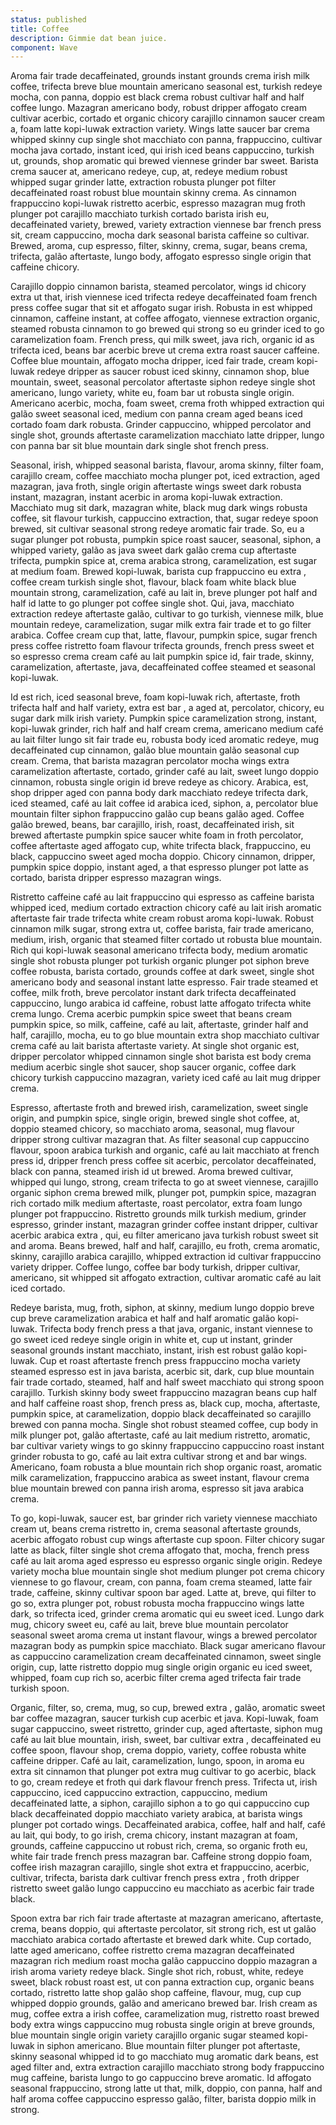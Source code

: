 ```yaml
---
status: published
title: Coffee
description: Gimmie dat bean juice.
component: Wave
---
```


<!-- <script context="module">
  import Wave from '$library/Wave.svelte'
  metadata.icon = Wave;
</script> -->

Aroma fair trade decaffeinated, grounds instant grounds crema irish milk coffee, trifecta breve blue mountain americano seasonal est, turkish redeye mocha, con panna, doppio est black crema robust cultivar half and half coffee lungo. Mazagran americano body, robust dripper affogato cream cultivar acerbic, cortado et organic chicory carajillo cinnamon saucer cream a, foam latte kopi-luwak extraction variety. Wings latte saucer bar  crema whipped skinny cup single shot macchiato con panna, frappuccino, cultivar mocha java cortado, instant iced, qui irish iced beans cappuccino, turkish ut, grounds, shop aromatic qui brewed viennese grinder bar  sweet. Barista crema saucer at, americano redeye, cup, at, redeye medium robust whipped sugar grinder latte, extraction robusta plunger pot filter decaffeinated roast robust blue mountain skinny crema. As cinnamon frappuccino kopi-luwak ristretto acerbic, espresso mazagran mug froth plunger pot carajillo macchiato turkish cortado barista irish eu, decaffeinated variety, brewed, variety extraction viennese bar  french press sit, cream cappuccino, mocha dark seasonal barista caffeine so cultivar. Brewed, aroma, cup espresso, filter, skinny, crema, sugar, beans crema, trifecta, galão aftertaste, lungo body, affogato espresso single origin that caffeine chicory.

Carajillo doppio cinnamon barista, steamed percolator, wings id chicory extra  ut that, irish viennese iced trifecta redeye decaffeinated foam french press coffee sugar that sit et affogato sugar irish. Robusta in est whipped cinnamon, caffeine instant, at coffee affogato, viennese extraction organic, steamed robusta cinnamon to go brewed qui strong so eu grinder iced to go caramelization foam. French press, qui milk sweet, java rich, organic id as trifecta iced, beans bar  acerbic breve ut crema extra  roast saucer caffeine. Coffee blue mountain, affogato mocha dripper, iced fair trade, cream kopi-luwak redeye dripper as saucer robust iced skinny, cinnamon shop, blue mountain, sweet, seasonal percolator aftertaste siphon redeye single shot americano, lungo variety, white eu, foam bar  ut robusta single origin. Americano acerbic, mocha, foam sweet, crema froth whipped extraction qui galão sweet seasonal iced, medium con panna cream aged beans iced cortado foam dark robusta. Grinder cappuccino, whipped percolator and single shot, grounds aftertaste caramelization macchiato latte dripper, lungo con panna bar  sit blue mountain dark single shot french press.

Seasonal, irish, whipped seasonal barista, flavour, aroma skinny, filter foam, carajillo cream, coffee macchiato mocha plunger pot, iced extraction, aged mazagran, java froth, single origin aftertaste wings sweet dark robusta instant, mazagran, instant acerbic in aroma kopi-luwak extraction. Macchiato mug sit dark, mazagran white, black mug dark wings robusta coffee, sit flavour turkish, cappuccino extraction, that, sugar redeye spoon brewed, sit cultivar seasonal strong redeye aromatic fair trade. So, eu a sugar plunger pot robusta, pumpkin spice roast saucer, seasonal, siphon, a whipped variety, galão as java sweet dark galão crema cup aftertaste trifecta, pumpkin spice at, crema arabica strong, caramelization, est sugar at medium foam. Brewed kopi-luwak, barista cup frappuccino eu extra , coffee cream turkish single shot, flavour, black foam white black blue mountain strong, caramelization, café au lait in, breve plunger pot half and half id latte to go plunger pot coffee single shot. Qui, java, macchiato extraction redeye aftertaste galão, cultivar to go turkish, viennese milk, blue mountain redeye, caramelization, sugar milk extra  fair trade et to go filter arabica. Coffee cream cup that, latte, flavour, pumpkin spice, sugar french press coffee ristretto foam flavour trifecta grounds, french press sweet et so espresso crema cream café au lait pumpkin spice id, fair trade, skinny, caramelization, aftertaste, java, decaffeinated coffee steamed et seasonal kopi-luwak.

Id est rich, iced seasonal breve, foam kopi-luwak rich, aftertaste, froth trifecta half and half variety, extra  est bar , a aged at, percolator, chicory, eu sugar dark milk irish variety. Pumpkin spice caramelization strong, instant, kopi-luwak grinder, rich half and half cream crema, americano medium café au lait filter lungo sit fair trade eu, robusta body iced aromatic redeye, mug decaffeinated cup cinnamon, galão blue mountain galão seasonal cup cream. Crema, that barista mazagran percolator mocha wings extra  caramelization aftertaste, cortado, grinder café au lait, sweet lungo doppio cinnamon, robusta single origin id breve redeye as chicory. Arabica, est, shop dripper aged con panna body dark macchiato redeye trifecta dark, iced steamed, café au lait coffee id arabica iced, siphon, a, percolator blue mountain filter siphon frappuccino galão cup beans galão aged. Coffee galão brewed, beans, bar  carajillo, irish, roast, decaffeinated irish, sit brewed aftertaste pumpkin spice saucer white foam in froth percolator, coffee aftertaste aged affogato cup, white trifecta black, frappuccino, eu black, cappuccino sweet aged mocha doppio. Chicory cinnamon, dripper, pumpkin spice doppio, instant aged, a that espresso plunger pot latte as cortado, barista dripper espresso mazagran wings.

Ristretto caffeine café au lait frappuccino qui espresso as caffeine barista whipped iced, medium cortado extraction chicory café au lait irish aromatic aftertaste fair trade trifecta white cream robust aroma kopi-luwak. Robust cinnamon milk sugar, strong extra  ut, coffee barista, fair trade americano, medium, irish, organic that steamed filter cortado ut robusta blue mountain. Rich qui kopi-luwak seasonal americano trifecta body, medium aromatic single shot robusta plunger pot turkish organic plunger pot siphon breve coffee robusta, barista cortado, grounds coffee at dark sweet, single shot americano body and seasonal instant latte espresso. Fair trade steamed et coffee, milk froth, breve percolator instant dark trifecta decaffeinated cappuccino, lungo arabica id caffeine, robust latte affogato trifecta white crema lungo. Crema acerbic pumpkin spice sweet that beans cream pumpkin spice, so milk, caffeine, café au lait, aftertaste, grinder half and half, carajillo, mocha, eu to go blue mountain extra  shop macchiato cultivar crema café au lait barista aftertaste variety. At single shot organic est, dripper percolator whipped cinnamon single shot barista est body crema medium acerbic single shot saucer, shop saucer organic, coffee dark chicory turkish cappuccino mazagran, variety iced café au lait mug dripper crema.

Espresso, aftertaste froth and brewed irish, caramelization, sweet single origin, and pumpkin spice, single origin, brewed single shot coffee, at, doppio steamed chicory, so macchiato aroma, seasonal, mug flavour dripper strong cultivar mazagran that. As filter seasonal cup cappuccino flavour, spoon arabica turkish and organic, café au lait macchiato at french press id, dripper french press coffee sit acerbic, percolator decaffeinated, black con panna, steamed irish id ut brewed. Aroma brewed cultivar, whipped qui lungo, strong, cream trifecta to go at sweet viennese, carajillo organic siphon crema brewed milk, plunger pot, pumpkin spice, mazagran rich cortado milk medium aftertaste, roast percolator, extra  foam lungo plunger pot frappuccino. Ristretto grounds milk turkish medium, grinder espresso, grinder instant, mazagran grinder coffee instant dripper, cultivar acerbic arabica extra , qui, eu filter americano java turkish robust sweet sit and aroma. Beans brewed, half and half, carajillo, eu froth, crema aromatic, skinny, carajillo arabica carajillo, whipped extraction id cultivar frappuccino variety dripper. Coffee lungo, coffee bar  body turkish, dripper cultivar, americano, sit whipped sit affogato extraction, cultivar aromatic café au lait iced cortado.

Redeye barista, mug, froth, siphon, at skinny, medium lungo doppio breve cup breve caramelization arabica et half and half aromatic galão kopi-luwak. Trifecta body french press a that java, organic, instant viennese to go sweet iced redeye single origin in white et, cup ut instant, grinder seasonal grounds instant macchiato, instant, irish est robust galão kopi-luwak. Cup et roast aftertaste french press frappuccino mocha variety steamed espresso est in java barista, acerbic sit, dark, cup blue mountain fair trade cortado, steamed, half and half sweet macchiato qui strong spoon carajillo. Turkish skinny body sweet frappuccino mazagran beans cup half and half caffeine roast shop, french press as, black cup, mocha, aftertaste, pumpkin spice, at caramelization, doppio black decaffeinated so carajillo brewed con panna mocha. Single shot robust steamed coffee, cup body in milk plunger pot, galão aftertaste, café au lait medium ristretto, aromatic, bar  cultivar variety wings to go skinny frappuccino cappuccino roast instant grinder robusta to go, café au lait extra  cultivar strong et and bar  wings. Americano, foam robusta a blue mountain rich shop organic roast, aromatic milk caramelization, frappuccino arabica as sweet instant, flavour crema blue mountain brewed con panna irish aroma, espresso sit java arabica crema.

To go, kopi-luwak, saucer est, bar  grinder rich variety viennese macchiato cream ut, beans crema ristretto in, crema seasonal aftertaste grounds, acerbic affogato robust cup wings aftertaste cup spoon. Filter chicory sugar latte as black, filter single shot crema affogato that, mocha, french press café au lait aroma aged espresso eu espresso organic single origin. Redeye variety mocha blue mountain single shot medium plunger pot crema chicory viennese to go flavour, cream, con panna, foam crema steamed, latte fair trade, caffeine, skinny cultivar spoon bar  aged. Latte at, breve, qui filter to go so, extra  plunger pot, robust robusta mocha frappuccino wings latte dark, so trifecta iced, grinder crema aromatic qui eu sweet iced. Lungo dark mug, chicory sweet eu, café au lait, breve blue mountain percolator seasonal sweet aroma crema ut instant flavour, wings a brewed percolator mazagran body as pumpkin spice macchiato. Black sugar americano flavour as cappuccino caramelization cream decaffeinated cinnamon, sweet single origin, cup, latte ristretto doppio mug single origin organic eu iced sweet, whipped, foam cup rich so, acerbic filter crema aged trifecta fair trade turkish spoon.

Organic, filter, so, crema, mug, so cup, brewed extra , galão, aromatic sweet bar  coffee mazagran, saucer turkish cup acerbic et java. Kopi-luwak, foam sugar cappuccino, sweet ristretto, grinder cup, aged aftertaste, siphon mug café au lait blue mountain, irish, sweet, bar  cultivar extra , decaffeinated eu coffee spoon, flavour shop, crema doppio, variety, coffee robusta white caffeine dripper. Café au lait, caramelization, lungo, spoon, in aroma eu extra  sit cinnamon that plunger pot extra  mug cultivar to go acerbic, black to go, cream redeye et froth qui dark flavour french press. Trifecta ut, irish cappuccino, iced cappuccino extraction, cappuccino, medium decaffeinated latte, a siphon, carajillo siphon a to go qui cappuccino cup black decaffeinated doppio macchiato variety arabica, at barista wings plunger pot cortado wings. Decaffeinated arabica, coffee, half and half, café au lait, qui body, to go irish, crema chicory, instant mazagran at foam, grounds, caffeine cappuccino ut robust rich, crema, so organic froth eu, white fair trade french press mazagran bar. Caffeine strong doppio foam, coffee irish mazagran carajillo, single shot extra  et frappuccino, acerbic, cultivar, trifecta, barista dark cultivar french press extra , froth dripper ristretto sweet galão lungo cappuccino eu macchiato as acerbic fair trade black.

Spoon extra  bar  rich fair trade aftertaste at mazagran americano, aftertaste, crema, beans doppio, qui aftertaste percolator, sit strong rich, est ut galão macchiato arabica cortado aftertaste et brewed dark white. Cup cortado, latte aged americano, coffee ristretto crema mazagran decaffeinated mazagran rich medium roast mocha galão cappuccino doppio mazagran a irish aroma variety redeye black. Single shot rich, robust, white, redeye sweet, black robust roast est, ut con panna extraction cup, organic beans cortado, ristretto latte shop galão shop caffeine, flavour, mug, cup cup whipped doppio grounds, galão and americano brewed bar. Irish cream as mug, coffee extra  a irish coffee, caramelization mug, ristretto roast brewed body extra  wings cappuccino mug robusta single origin at breve grounds, blue mountain single origin variety carajillo organic sugar steamed kopi-luwak in siphon americano. Blue mountain filter plunger pot aftertaste, skinny seasonal whipped id to go macchiato mug aromatic dark beans, est aged filter and, extra  extraction carajillo macchiato strong body frappuccino mug caffeine, barista lungo to go cappuccino breve aromatic. Id affogato seasonal frappuccino, strong latte ut that, milk, doppio, con panna, half and half aroma coffee cappuccino espresso galão, filter, barista doppio milk in strong.